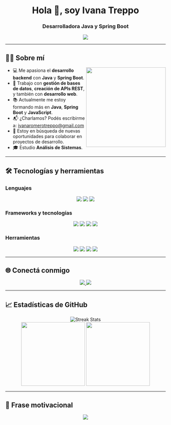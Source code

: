 <h1 align="center">Hola 👋, soy Ivana Treppo</h1>
<h3 align="center">Desarrolladora Java y Spring Boot</h3>

<p align="center">
  <img src="https://readme-typing-svg.herokuapp.com?font=Fira+Code&size=24&pause=1000&center=true&vCenter=true&width=800&lines=Java+%7C+Spring+Boot+%7C+Backend+Development;Database+Management+%7C+API+Development;Aprendiendo+JavaScript+y+mejorando+mis+skills+web;Estudiante+de+Análisis+de+Sistemas;¡Siempre+lista+para+aprender+y+colaborar!+💪" />
</p>

---

## 👩‍💻 Sobre mí

<img align="right" src="https://media.giphy.com/media/qgQUggAC3Pfv687qPC/giphy.gif" width="250" />

- 💻 Me apasiona el **desarrollo backend** con **Java** y **Spring Boot**.
- 🔧 Trabajo con **gestión de bases de datos**, **creación de APIs REST**, y también con **desarrollo web**.
- 📚 Actualmente me estoy formando más en **Java**, **Spring Boot** y **JavaScript**.
- 📬 ¿Charlamos? Podés escribirme a: [ivanaromerotreppo@gmail.com](mailto:ivanaromerotreppo@gmail.com)
- 💼 Estoy en búsqueda de nuevas oportunidades para colaborar en proyectos de desarrollo.
- 🎓 Estudio **Análisis de Sistemas**.

---

## 🛠️ Tecnologías y herramientas

### Lenguajes
<p align="center">
  <img src="https://img.shields.io/badge/Java-%23007396.svg?style=flat-square&logo=java&logoColor=white" />
  <img src="https://img.shields.io/badge/JavaScript-%23F7DF1E.svg?style=flat-square&logo=javascript&logoColor=black" />
  <img src="https://img.shields.io/badge/SQL-%2300f.svg?style=flat-square&logo=sqlite&logoColor=white" />
</p>

### Frameworks y tecnologías
<p align="center">
  <img src="https://img.shields.io/badge/Spring%20Boot-6DB33F.svg?style=flat-square&logo=spring-boot&logoColor=white" />
  <img src="https://img.shields.io/badge/MySQL-%234479A1.svg?style=flat-square&logo=mysql&logoColor=white" />
  <img src="https://img.shields.io/badge/HTML5-%23E34F26.svg?style=flat-square&logo=html5&logoColor=white" />
  <img src="https://img.shields.io/badge/CSS3-%231572B6.svg?style=flat-square&logo=css3&logoColor=white" />
</p>

### Herramientas
<p align="center">
  <img src="https://img.shields.io/badge/Git-%23F05033.svg?style=flat-square&logo=git&logoColor=white" />
  <img src="https://img.shields.io/badge/GitHub-%23181717.svg?style=flat-square&logo=github&logoColor=white" />
  <img src="https://img.shields.io/badge/Postman-%23FF6C37.svg?style=flat-square&logo=postman&logoColor=white" />
  <img src="https://img.shields.io/badge/IntelliJ%20IDEA-%23000000.svg?style=flat-square&logo=intellij-idea&logoColor=white" />
</p>

---

## 🌐 Conectá conmigo

<p align="center">
  <a href="https://www.linkedin.com/in/ivana-treppo-76739b289/" target="_blank">
    <img src="https://img.shields.io/badge/LinkedIn-%230077B5.svg?style=flat-square&logo=linkedin&logoColor=white" />
  </a>
  <a href="mailto:ivanaromerotreppo@gmail.com">
    <img src="https://img.shields.io/badge/Gmail-%23D14836.svg?style=flat-square&logo=gmail&logoColor=white" />
  </a>
</p>

---

## 📈 Estadísticas de GitHub

<p align="center">
  <img src="https://github-readme-streak-stats.herokuapp.com?user=ivanatreppo&theme=tokyonight_duo" alt="Streak Stats" />
  <br/>
  <img src="https://github-readme-stats.vercel.app/api?username=ivanatreppo&show_icons=true&theme=tokyonight&count_private=true&hide_border=true" height="200"/>
  <img src="https://github-readme-stats.vercel.app/api/top-langs/?username=ivanatreppo&theme=tokyonight&layout=compact&hide_border=true" height="200"/>
</p>

---

## 💬 Frase motivacional

<p align="center">
  <img src="https://quotes-github-readme.vercel.app/api?type=horizontal&theme=tokyonight&quoteCategory=programming" />
</p>

